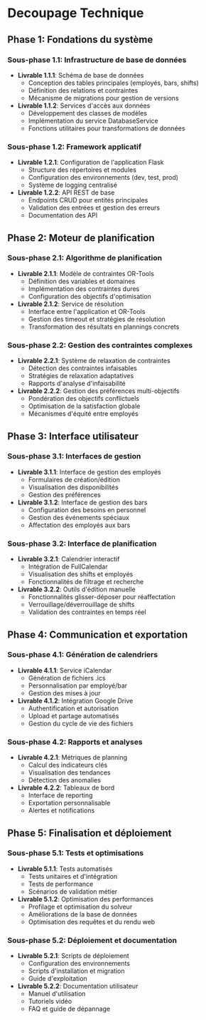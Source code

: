 # Decoupage Technique

## Phase 1: Fondations du système

### Sous-phase 1.1: Infrastructure de base de données

- **Livrable 1.1.1**: Schéma de base de données
    - Conception des tables principales (employés, bars, shifts)
    - Définition des relations et contraintes
    - Mécanisme de migrations pour gestion de versions
- **Livrable 1.1.2**: Services d'accès aux données
    - Développement des classes de modèles
    - Implémentation du service DatabaseService
    - Fonctions utilitaires pour transformations de données

### Sous-phase 1.2: Framework applicatif

- **Livrable 1.2.1**: Configuration de l'application Flask
    - Structure des répertoires et modules
    - Configuration des environnements (dev, test, prod)
    - Système de logging centralisé
- **Livrable 1.2.2**: API REST de base
    - Endpoints CRUD pour entités principales
    - Validation des entrées et gestion des erreurs
    - Documentation des API

## Phase 2: Moteur de planification

### Sous-phase 2.1: Algorithme de planification

- **Livrable 2.1.1**: Modèle de contraintes OR-Tools
    - Définition des variables et domaines
    - Implémentation des contraintes dures
    - Configuration des objectifs d'optimisation
- **Livrable 2.1.2**: Service de résolution
    - Interface entre l'application et OR-Tools
    - Gestion des timeout et stratégies de résolution
    - Transformation des résultats en plannings concrets

### Sous-phase 2.2: Gestion des contraintes complexes

- **Livrable 2.2.1**: Système de relaxation de contraintes
    - Détection des contraintes infaisables
    - Stratégies de relaxation adaptatives
    - Rapports d'analyse d'infaisabilité
- **Livrable 2.2.2**: Gestion des préférences multi-objectifs
    - Pondération des objectifs conflictuels
    - Optimisation de la satisfaction globale
    - Mécanismes d'équité entre employés

## Phase 3: Interface utilisateur

### Sous-phase 3.1: Interfaces de gestion

- **Livrable 3.1.1**: Interface de gestion des employés
    - Formulaires de création/édition
    - Visualisation des disponibilités
    - Gestion des préférences
- **Livrable 3.1.2**: Interface de gestion des bars
    - Configuration des besoins en personnel
    - Gestion des événements spéciaux
    - Affectation des employés aux bars

### Sous-phase 3.2: Interface de planification

- **Livrable 3.2.1**: Calendrier interactif
    - Intégration de FullCalendar
    - Visualisation des shifts et employés
    - Fonctionnalités de filtrage et recherche
- **Livrable 3.2.2**: Outils d'édition manuelle
    - Fonctionnalités glisser-déposer pour réaffectation
    - Verrouillage/déverrouillage de shifts
    - Validation des contraintes en temps réel

## Phase 4: Communication et exportation

### Sous-phase 4.1: Génération de calendriers

- **Livrable 4.1.1**: Service iCalendar
    - Génération de fichiers .ics
    - Personnalisation par employé/bar
    - Gestion des mises à jour
- **Livrable 4.1.2**: Intégration Google Drive
    - Authentification et autorisation
    - Upload et partage automatisés
    - Gestion du cycle de vie des fichiers

### Sous-phase 4.2: Rapports et analyses

- **Livrable 4.2.1**: Métriques de planning
    - Calcul des indicateurs clés
    - Visualisation des tendances
    - Détection des anomalies
- **Livrable 4.2.2**: Tableaux de bord
    - Interface de reporting
    - Exportation personnalisable
    - Alertes et notifications

## Phase 5: Finalisation et déploiement

### Sous-phase 5.1: Tests et optimisations

- **Livrable 5.1.1**: Tests automatisés
    - Tests unitaires et d'intégration
    - Tests de performance
    - Scénarios de validation métier
- **Livrable 5.1.2**: Optimisation des performances
    - Profilage et optimisation du solveur
    - Améliorations de la base de données
    - Optimisation des requêtes et du rendu web

### Sous-phase 5.2: Déploiement et documentation

- **Livrable 5.2.1**: Scripts de déploiement
    - Configuration des environnements
    - Scripts d'installation et migration
    - Guide d'exploitation
- **Livrable 5.2.2**: Documentation utilisateur
    - Manuel d'utilisation
    - Tutoriels vidéo
    - FAQ et guide de dépannage

